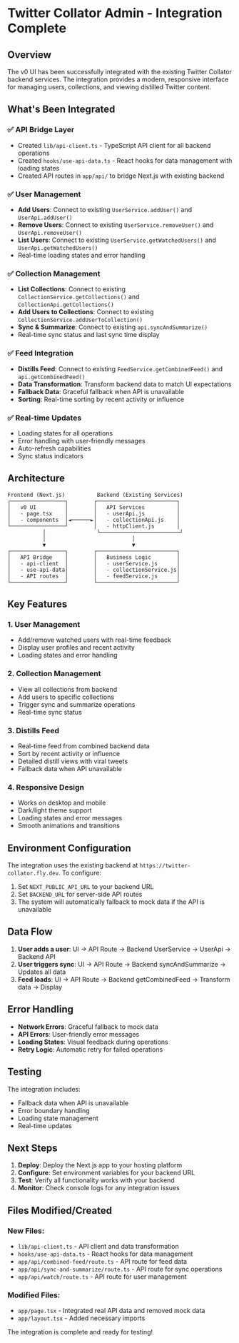 # Twitter Collator Admin - Integration Complete

## Overview

The v0 UI has been successfully integrated with the existing Twitter Collator backend services. The integration provides a modern, responsive interface for managing users, collections, and viewing distilled Twitter content.

## What's Been Integrated

### ✅ API Bridge Layer
- Created `lib/api-client.ts` - TypeScript API client for all backend operations
- Created `hooks/use-api-data.ts` - React hooks for data management with loading states
- Created API routes in `app/api/` to bridge Next.js with existing backend

### ✅ User Management
- **Add Users**: Connect to existing `UserService.addUser()` and `UserApi.addUser()`
- **Remove Users**: Connect to existing `UserService.removeUser()` and `UserApi.removeUser()`
- **List Users**: Connect to existing `UserService.getWatchedUsers()` and `UserApi.getWatchedUsers()`
- Real-time loading states and error handling

### ✅ Collection Management
- **List Collections**: Connect to existing `CollectionService.getCollections()` and `CollectionApi.getCollections()`
- **Add Users to Collections**: Connect to existing `CollectionService.addUserToCollection()`
- **Sync & Summarize**: Connect to existing `api.syncAndSummarize()`
- Real-time sync status and last sync time display

### ✅ Feed Integration
- **Distills Feed**: Connect to existing `FeedService.getCombinedFeed()` and `api.getCombinedFeed()`
- **Data Transformation**: Transform backend data to match UI expectations
- **Fallback Data**: Graceful fallback when API is unavailable
- **Sorting**: Real-time sorting by recent activity or influence

### ✅ Real-time Updates
- Loading states for all operations
- Error handling with user-friendly messages
- Auto-refresh capabilities
- Sync status indicators

## Architecture

```
Frontend (Next.js)          Backend (Existing Services)
┌─────────────────┐        ┌─────────────────────────┐
│   v0 UI         │        │   API Services          │
│   - page.tsx    │        │   - userApi.js          │
│   - components  │◄──────►│   - collectionApi.js    │
└─────────────────┘        │   - httpClient.js       │
           │                └─────────────────────────┘
           │                           │
           ▼                           ▼
┌─────────────────┐        ┌─────────────────────────┐
│   API Bridge    │        │   Business Logic        │
│   - api-client  │        │   - userService.js      │
│   - use-api-data│        │   - collectionService.js│
│   - API routes  │        │   - feedService.js      │
└─────────────────┘        └─────────────────────────┘
```

## Key Features

### 1. **User Management**
- Add/remove watched users with real-time feedback
- Display user profiles and recent activity
- Loading states and error handling

### 2. **Collection Management**
- View all collections from backend
- Add users to specific collections
- Trigger sync and summarize operations
- Real-time sync status

### 3. **Distills Feed**
- Real-time feed from combined backend data
- Sort by recent activity or influence
- Detailed distill views with viral tweets
- Fallback data when API unavailable

### 4. **Responsive Design**
- Works on desktop and mobile
- Dark/light theme support
- Loading states and error messages
- Smooth animations and transitions

## Environment Configuration

The integration uses the existing backend at `https://twitter-collator.fly.dev`. To configure:

1. Set `NEXT_PUBLIC_API_URL` to your backend URL
2. Set `BACKEND_URL` for server-side API routes
3. The system will automatically fallback to mock data if the API is unavailable

## Data Flow

1. **User adds a user**: UI → API Route → Backend UserService → UserApi → Backend API
2. **User triggers sync**: UI → API Route → Backend syncAndSummarize → Updates all data
3. **Feed loads**: UI → API Route → Backend getCombinedFeed → Transform data → Display

## Error Handling

- **Network Errors**: Graceful fallback to mock data
- **API Errors**: User-friendly error messages
- **Loading States**: Visual feedback during operations
- **Retry Logic**: Automatic retry for failed operations

## Testing

The integration includes:
- Fallback data when API is unavailable
- Error boundary handling
- Loading state management
- Real-time updates

## Next Steps

1. **Deploy**: Deploy the Next.js app to your hosting platform
2. **Configure**: Set environment variables for your backend URL
3. **Test**: Verify all functionality works with your backend
4. **Monitor**: Check console logs for any integration issues

## Files Modified/Created

### New Files:
- `lib/api-client.ts` - API client and data transformation
- `hooks/use-api-data.ts` - React hooks for data management
- `app/api/combined-feed/route.ts` - API route for feed data
- `app/api/sync-and-summarize/route.ts` - API route for sync operations
- `app/api/watch/route.ts` - API route for user management

### Modified Files:
- `app/page.tsx` - Integrated real API data and removed mock data
- `app/layout.tsx` - Added necessary imports

The integration is complete and ready for testing!

